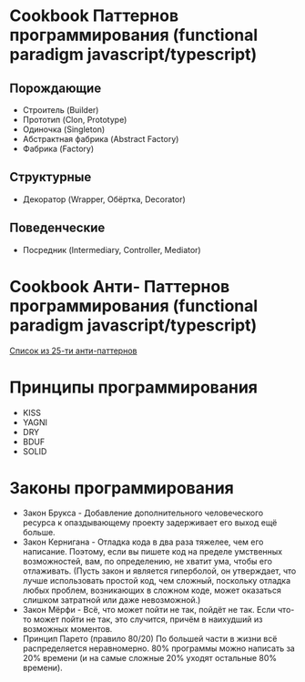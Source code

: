# Cookbook Паттернов программирования (functional paradigm javascript/typescript)

## Порождающие
- Строитель (Builder)
- Прототип (Clon, Prototype)
- Одиночка (Singleton)
- Абстрактная фабрика (Abstract Factory)
- Фабрика (Factory)
  

## Структурные
- Декоратор (Wrapper, Обёртка, Decorator)

## Поведенческие
- Посредник (Intermediary, Controller, Mediator)

# Cookbook Анти- Паттернов программирования (functional paradigm javascript/typescript)
[Список из 25-ти анти-паттернов ](https://github.com/cossack-don/cookbook-patterns/blob/main/anti-patterns.md)

# Принципы программирования
- KISS
- YAGNI
- DRY
- BDUF
- SOLID

# Законы программирования
- Закон Брукса - Добавление дополнительного человеческого ресурса к опаздывающему проекту задерживает его выход ещё больше.
- Закон Кернигана - Отладка кода в два раза тяжелее, чем его написание. Поэтому, если вы пишете код на пределе умственных возможностей, вам, по определению, не хватит ума, чтобы его отлаживать.
(Пусть закон и является гиперболой, он утверждает, что лучше использовать простой код, чем сложный, поскольку отладка любых проблем, возникающих в сложном коде, может оказаться слишком затратной или даже невозможной.)
- Закон Мёрфи - Всё, что может пойти не так, пойдёт не так. Если что-то может пойти не так, это случится, причём в наихудший из возможных моментов.
- Принцип Парето (правило 80/20) По большей части в жизни всё распределяется неравномерно. 80% программы можно написать за 20% времени (и на самые сложные 20% уходят остальные 80% времени).
